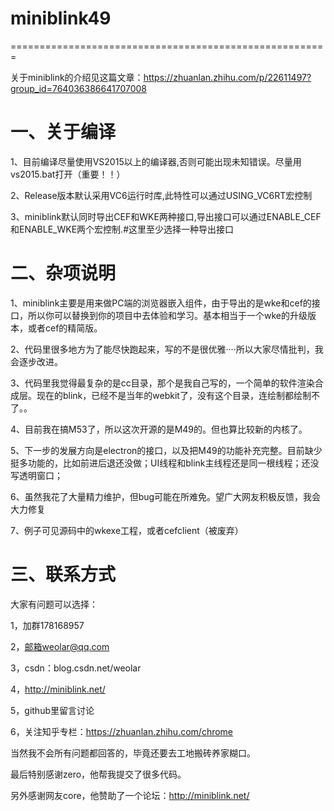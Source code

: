 # miniblink49
=======================================================

关于miniblink的介绍见这篇文章：https://zhuanlan.zhihu.com/p/22611497?group_id=764036386641707008

一、关于编译
========================================================
1、目前编译尽量使用VS2015以上的编译器,否则可能出现未知错误。尽量用vs2015.bat打开（重要！！）

2、Release版本默认采用VC6运行时库,此特性可以通过USING_VC6RT宏控制

3、miniblink默认同时导出CEF和WKE两种接口,导出接口可以通过ENABLE_CEF和ENABLE_WKE两个宏控制.#这里至少选择一种导出接口

二、杂项说明
========================================================
1、miniblink主要是用来做PC端的浏览器嵌入组件，由于导出的是wke和cef的接口，所以你可以替换到你的项目中去体验和学习。基本相当于一个wke的升级版本，或者cef的精简版。

2、代码里很多地方为了能尽快跑起来，写的不是很优雅····所以大家尽情批判，我会逐步改进。

3、代码里我觉得最复杂的是cc目录，那个是我自己写的，一个简单的软件渲染合成层。现在的blink，已经不是当年的webkit了，没有这个目录，连绘制都绘制不了。。

4、目前我在搞M53了，所以这次开源的是M49的。但也算比较新的内核了。

5、下一步的发展方向是electron的接口，以及把M49的功能补充完整。目前缺少挺多功能的，比如前进后退还没做；UI线程和blink主线程还是同一根线程；还没写透明窗口；

6、虽然我花了大量精力维护，但bug可能在所难免。望广大网友积极反馈，我会大力修复

7、例子可见源码中的wkexe工程，或者cefclient（被废弃）

三、联系方式
========================================================
大家有问题可以选择：

1，加群178168957

2，邮箱weolar@qq.com

3，csdn：blog.csdn.net/weolar

4，http://miniblink.net/

5，github里留言讨论

6，关注知乎专栏：https://zhuanlan.zhihu.com/chrome

当然我不会所有问题都回答的，毕竟还要去工地搬砖养家糊口。


最后特别感谢zero，他帮我提交了很多代码。

另外感谢网友core，他赞助了一个论坛：http://miniblink.net/

